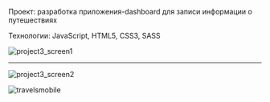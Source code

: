 Проект: разработка приложения-dashboard для записи информации о путешествиях 

Технологии: JavaScript, HTML5, CSS3, SASS

![project3_screen1](https://user-images.githubusercontent.com/77698266/139585964-2242a6b6-7404-4b67-bdfd-5d192e016c49.jpg)

--------------------------------------------------------------------------------------------------------------------------

![project3_screen2](https://user-images.githubusercontent.com/77698266/139586094-07bcec47-25b4-4b71-a808-dbcc41c246a0.jpg)

![travelsmobile](https://user-images.githubusercontent.com/77698266/187093856-f84bf412-6021-43be-a03c-8743279df032.png)

